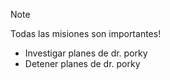 >[!NOTE]
>Todas las misiones son importantes!
>* Investigar planes de dr. porky
>* Detener planes de dr. porky